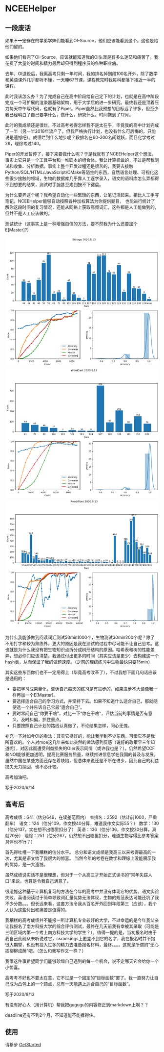 # NCEEHelper

## 一段废话
如果~~不一定存在的~~学弟学妹们能看到OI-Source，他们应该能看到这个。这也是给他们留的。

如果他们看完了OI-Source，应该就能知道我的OI生涯是有多么迷茫和痛苦了。我花费了大量的时间和精力最后却只得到程序员的各种职业病。

去年，OI退役后，我离高考只剩一年时间，我的排名掉到段100名开外，除了数学和英语课外几乎都听不懂，一天睡67节课，课程教完时我每科都落下接近一半的课程。

此时我该怎么办？为了完成自己在高中阶段给自己定下的计划，也就是在高中阶段完成一个可扩展的渲染器基础架构，用于大学后的进一步研究。最终我还是顶着压力每天中午写代码，也就有了Piper。Piper虽然比我预想的目标远了许多，但至少我已经明白了自己要学什么，做什么，研究什么。时间拖到了12月。

此时的我成绩还是很烂，不过高考考得怎样我不是太在乎，毕竟我的高中计划完成了一半（另一半2018年流产了，但我严格执行计划，也没有什么可后悔的，只能说是遗憾吧）。成绩烂到什么地步呢？段排名在60-200名间跳跃，而且化学考过26，理综考过140。

Piper的开发暂停了，接下来要做什么呢？于是我就有了NCEEHelper这个想法。事实上它只是一个工具平台和一堆脚本的组合体。我让计算机做的，不过是帮我测试和收集、分析数据。事实上整个开发过程还是很苦的，我要去接触Python/SQL/HTML/JavaScript/CMake等陌生的东西，自然语言处理、可视化这些很少接触的领域，生物的数据库几乎靠人工逐字录入，语文的语料库怎么弄都得不到想要的结果，测试时手腕甚至疼到按不下键盘。

为什么要弄这个呢？我希望自动化一些繁琐的东西，让笔记活起来。相比人工手写笔记，NCEEHelper能够自动按照各种加权算法为你提供题目，
也能进行统计了解你这段时间的复习情况，还能从网络上获取高频词汇。这些都是人工能做到的，但并不是人工应该做的。

测试统计（这事实上是一种增强自信的方法，要不然我为什么还要加个E[Master]?）

![img](Script/Tool/ARes/Biology.png)
![img](Script/Tool/ARes/WordCast.png)
![img](Script/Tool/ARes/ReadWord.png)

为什么我能够做到阅读词汇测试50min1000个，生物测试30min200个呢？除了不用打字和较为熟练外，更大的原因是我在测试的过程中尽可能不让自己思考。这也就是为什么我没有把生物知识点拆分成树形结构的原因。哈希表和树的性能差异，想必你们应该清楚。我通过付出更多的时间（其实应该是更少）去构建这一个hash表，从而保证了我的做题速度。（之前的理综练习中生物最快只要15min）

其实这些东西你们也不一定用得上（毕竟高考改革了），不过我想下面几句话应该是通用的：

+ 要把学习成果量化，告诉自己每天的练习是有进步的，如果进步不大请像我一样再加一个E[Master]。
+ 要选择适合自己的学习方式，并坚持下去。如果不知道什么适合自己，那就随便选一个并告诉自己它最“适合自己”。
+ 要时常问自己“你要干啥”，对比一下“你在干啥”，评估当前的事情是否有意义，及时纠偏，抓住重点。
+ 只要按照自己计划的路线认真做了，不论结果怎样，问心无愧。

补充一下对如今OI的看法：其实它挺好的，能让我学到不少东西，可惜它不是我所喜欢的。个人对moe这几年来如此突然的做法感到反感（说好的政策早三年知道呢），对因此而遭受利益损失的OIer表示同情（或许我也是？）。仍然希望CCF和NOI能够更加透明，提高比赛服务质量，继续推进信息学在我国的普及与发展。虽然中国在某些方面还存在着缺陷，但总体来说还是不断在进步，因此自己的利益损失无力挽回，也不必计较。

高考加油吧。

写于2020/6/14
## 高考后
高考成绩：641（估分649，在误差范围内）
省排名：2592（估计前1000，严重翻车）
语文：124（估分109，作文按40分算，难道我作文实际55？）
数学：130（估分137，实在想不出哪里扣分了）
英语：136（估分136，作文按20分算，真就20分）
理综：251（估分267，仍然想不出哪里扣分，难道生物写得比参考答案具体也不行？）

首先得吐槽一下我糟糕的估分水平。
总分和语文成绩是我高三以来考得最高的一次，尤其是语文给了我很大的惊喜。
当然今年的考卷在数学和理综上没能展示我的优势，是一大遗憾。

虽然成绩说实话不是很理想，但对于一个从高三才开始正式读书的“常年失踪人口”来说，也算是令我自己满意了。

很遗憾这种基于计算机复习的方法在今年的高考中并没有体现它的优势。语文实验失败，英语阅读过于简单导致词汇量优势无法体现，生物的规范表达可能还坑了我不少分数。。。但长远来看，这套方法令我从百名开外回到年段第三（应该），我个人认为这些付出和痛苦是值得的。

我糟糕的高考成绩并不能报一所计算机专业较好的大学，不过幸运的是今年我父亲让我报名了南方科技大学的综合评价测试，最终在几天前我有幸被其录取（可能是三明区域内第一个考上南方科技大学的学生？）。值得一提的是，当初报名时由于我自己此前从未听说过它，csrankings上更差不到它的名字，我在报名时并不抱很大期望，也没有投入过多的精力去准备报名材料，最终。。。。这就是所谓的“无心插柳柳成荫”吧。（怎么和我写作文一样？）

我借这件事希望同学们能够珍惜自己遇到的每一个机会，说不定哪天它会给你一个小惊喜。

高考考不好也不要太在意，它不过是一个固定的“目标函数”罢了。我一直努力让自己成为凸包上的一个顶点，总有一天能遇上适合自己的“目标函数”。

写于2020/8/13

有没有好心人（用计算机）帮我把gugugu的内容修正到markdown上啊？？

deadline还有不到2个月，不知道能不能撑得住。
## 使用
请移步 [GetStarted](GetStarted.md)
